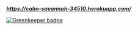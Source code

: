 ***https://calm-savannah-34510.herokuapp.com/***


[![Greenkeeper badge](https://badges.greenkeeper.io/aleksa000777/server-face.svg)](https://greenkeeper.io/)